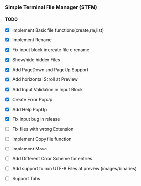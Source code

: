 ### Simple Terminal File Manager (STFM)
#### TODO
   * [x] Implement Basic file functions(create,rm,list)
   * [x] Implement Rename
   * [x] Fix input block in create file e rename
   * [x] Show/hide hidden Files
   * [x] Add PageDown and PageUp Support
   * [x] Add horizontal Scroll at Preview
   * [x] Add Input Validation in Input Block
   * [x] Create Error PopUp
   * [x] Add Help PopUp
   * [x] Fix input bug in release
   * [ ] Fix files with wrong Extension
   * [ ] Implement Copy file function
   * [ ] Implement Move
   * [ ] Add Different Color Scheme for entries
   * [ ] Add support to non UTF-8 Files at preview (images/binaries)
   * [ ] Support Tabs




